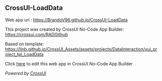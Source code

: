 ## CrossUI-LoadData
Web app url : https://BrandoV96.github.io/CrossUI-LoadData

This project was created by CrossUI No-Code App Builder: https://crossui.com/RADGithub

Based on template: https://linb.github.io/CrossUI_Assets/assets/projects/DataInteraction/xui_project_tpl_LoadData

Click [here](https://crossui.com/RADGithub/#!from=github&owner=BrandoV96&repo=CrossUI-LoadData) to edit this web app in CrossUI No-Code App Builder

<i>Powered by [CrossUI](https://crossui.com)</i>

